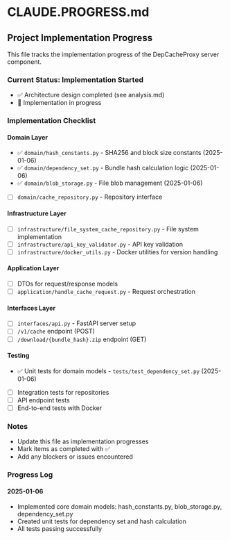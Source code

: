 # CLAUDE.PROGRESS.md

## Project Implementation Progress

This file tracks the implementation progress of the DepCacheProxy server component.

### Current Status: Implementation Started
- ✅ Architecture design completed (see analysis.md)
- 🚧 Implementation in progress

### Implementation Checklist

#### Domain Layer
- ✅ `domain/hash_constants.py` - SHA256 and block size constants (2025-01-06)
- ✅ `domain/dependency_set.py` - Bundle hash calculation logic (2025-01-06)
- ✅ `domain/blob_storage.py` - File blob management (2025-01-06)
- [ ] `domain/cache_repository.py` - Repository interface

#### Infrastructure Layer
- [ ] `infrastructure/file_system_cache_repository.py` - File system implementation
- [ ] `infrastructure/api_key_validator.py` - API key validation
- [ ] `infrastructure/docker_utils.py` - Docker utilities for version handling

#### Application Layer
- [ ] DTOs for request/response models
- [ ] `application/handle_cache_request.py` - Request orchestration

#### Interfaces Layer
- [ ] `interfaces/api.py` - FastAPI server setup
- [ ] `/v1/cache` endpoint (POST)
- [ ] `/download/{bundle_hash}.zip` endpoint (GET)

#### Testing
- ✅ Unit tests for domain models - `tests/test_dependency_set.py` (2025-01-06)
- [ ] Integration tests for repositories
- [ ] API endpoint tests
- [ ] End-to-end tests with Docker

### Notes
- Update this file as implementation progresses
- Mark items as completed with ✅
- Add any blockers or issues encountered

### Progress Log

#### 2025-01-06
- Implemented core domain models: hash_constants.py, blob_storage.py, dependency_set.py
- Created unit tests for dependency set and hash calculation
- All tests passing successfully